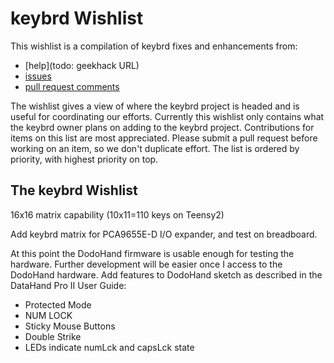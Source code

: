 keybrd Wishlist
===============
This wishlist is a compilation of keybrd fixes and enhancements from:
* [help](todo: geekhack URL)
* [issues](https://github.com/wolfv6/Keybrd/issues)
* [pull request comments](https://github.com/wolfv6/keybrd/pulls)

The wishlist gives a view of where the keybrd project is headed and is useful for coordinating our efforts.
Currently this wishlist only contains what the keybrd owner plans on adding to the keybrd project.
Contributions for items on this list are most appreciated.
Please submit a pull request before working on an item, so we don't duplicate effort.
The list is ordered by priority, with highest priority on top.

The keybrd Wishlist
-------------------
16x16 matrix capability (10x11=110 keys on Teensy2)

Add keybrd matrix for PCA9655E-D I/O expander, and test on breadboard.

At this point the DodoHand firmware is usable enough for testing the hardware.
Further development will be easier once I access to the DodoHand hardware.
Add features to DodoHand sketch as described in the DataHand Pro II User Guide:
* Protected Mode
* NUM LOCK
* Sticky Mouse Buttons
* Double Strike
* LEDs indicate numLck and capsLck state
